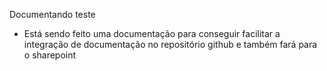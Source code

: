 Documentando teste

- Está sendo feito uma documentação para conseguir facilitar a integração de documentação no repositório github e também fará para o sharepoint
